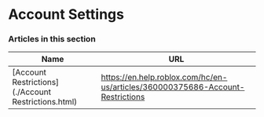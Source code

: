 # Account Settings  
### Articles in this section
Name|URL
-|-
[Account Restrictions](./Account Restrictions.html) |https://en.help.roblox.com/hc/en-us/articles/360000375686-Account-Restrictions